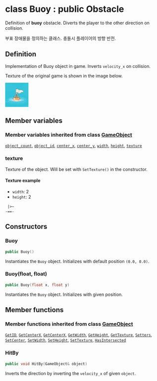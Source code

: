 # class Buoy : public Obstacle

Definition of **buoy** obstacle. Diverts the player to the other direction on collision.

부표 장애물을 정의하는 클래스. 충돌시 플레이어의 방향 반전.

## Definition

Implementation of Buoy object in game. Inverts `velocity_x` on collision.

Texture of the original game is shown in the image below.

![In-game texture](../../image/buoy.png)

## Member variables

### Member variables inherited from class [GameObject](../../GameObject.md)

[`object_count`](../../GameObject.md#object_count), 
[`object_id`](../../GameObject.md#object_id), 
[`center_x`](../../GameObject.md#center_x), 
[`center_y`](../../GameObject.md#center_y), 
[`width`](../../GameObject.md#width), 
[`height`](../../GameObject.md#height), 
[`texture`](../../GameObject.md#texture)

### texture

Texture of the object. Will be set with `SetTexture()` in the constructor.

#### Texture example

- `width`: 2
- `height`: 2

```
 |>~
-==-
```

## Constructors

### Buoy

```cpp
public Buoy()
```

Instantiates the `Buoy` object. Initializes with default position `(0.0, 0.0)`.

### Buoy(float, float)

```cpp
public Buoy(float x, float y)
```

Instantiates the `Buoy` object. Initializes with given position.

## Member functions

### Member functions inherited from class [GameObject](../GameObject.md)

[`GetID`](../GameObject.md#GetID), 
[`GetCenterX`](../GameObject.md#GetCenterX), 
[`GetCenterX`](../GameObject.md#GetCenterX), 
[`GetWidth`](../GameObject.md#GetWidth), 
[`GetHeight`](../GameObject.md#GetHeight), 
[`GetTexture`](../GameObject.md#GetTexture), 
[`Setters`](../GameObject.md#Setters), 
[`SetCenter`](../GameObject.md#SetCenter), 
[`SetWidth`](../GameObject.md#SetWidth), 
[`SetHeight`](../GameObject.md#SetHeight), 
[`SetTexture`](../GameObject.md#SetTexture), 
[`HasIntersected`](../GameObject.md#HasIntersected)

### HitBy

```cpp
public void HitBy(GameObject& object)
```

Inverts the direction by inverting the `velocity_x` of given `object`.
